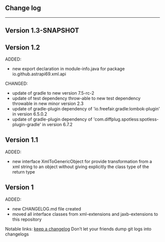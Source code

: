 ## Change log
----------------------

Version 1.3-SNAPSHOT
-------------

Version 1.2
-------------

ADDED:

- new export declaration in module-info.java for package io.github.astrapi69.xml.api

CHANGED:

- update of gradle to new version 7.5-rc-2
- update of test dependency throw-able to new test dependency throwable in new minor version 2.3
- update of gradle-plugin dependency of 'io.freefair.gradle:lombok-plugin' in version 6.5.0.2
- update of gradle-plugin dependency of 'com.diffplug.spotless:spotless-plugin-gradle' in version 6.7.2

Version 1.1
-------------

ADDED:

- new interface XmlToGenericObject for provide transformation from a xml string to an object without giving explicitly the class type of the return type

Version 1
-------------

ADDED:

- new CHANGELOG.md file created
- moved all interface classes from xml-extensions and jaxb-extensions to this repository

Notable links:
[keep a changelog](http://keepachangelog.com/en/1.0.0/) Don’t let your friends dump git logs into
changelogs
